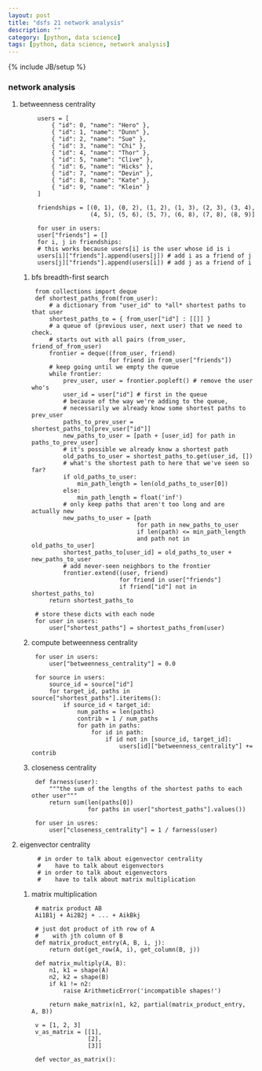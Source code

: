 ```yaml
---
layout: post
title: "dsfs 21 network analysis"
description: ""
category: [python, data science]
tags: [python, data science, network analysis]
---
```

{% include JB/setup %}


### network analysis

1. betweenness centrality

            users = [
                { "id": 0, "name": "Hero" },
                { "id": 1, "name": "Dunn" },
                { "id": 2, "name": "Sue" },
                { "id": 3, "name": "Chi" },
                { "id": 4, "name": "Thor" },
                { "id": 5, "name": "Clive" },
                { "id": 6, "name": "Hicks" },
                { "id": 7, "name": "Devin" },
                { "id": 8, "name": "Kate" },
                { "id": 9, "name": "Klein" }
            ]

            friendships = [(0, 1), (0, 2), (1, 2), (1, 3), (2, 3), (3, 4),
                           (4, 5), (5, 6), (5, 7), (6, 8), (7, 8), (8, 9)]

            for user in users:
            user["friends"] = []
            for i, j in friendships:
            # this works because users[i] is the user whose id is i
            users[i]["friends"].append(users[j]) # add i as a friend of j
            users[j]["friends"].append(users[i]) # add j as a friend of i

    1. bfs breadth-first search

            from collections import deque
            def shortest_paths_from(from_user):
                # a dictionary from "user_id" to *all* shortest paths to that user
                shortest_paths_to = { from_user["id"] : [[]] }
                # a queue of (previous user, next user) that we need to check.
                # starts out with all pairs (from_user, friend_of_from_user)
                frontier = deque((from_user, friend)
                                 for friend in from_user["friends"])
                # keep going until we empty the queue
                while frontier:
                    prev_user, user = frontier.popleft() # remove the user who's
                    user_id = user["id"] # first in the queue
                    # because of the way we're adding to the queue,
                    # necessarily we already know some shortest paths to prev_user
                    paths_to_prev_user = shortest_paths_to[prev_user["id"]]
                    new_paths_to_user = [path + [user_id] for path in paths_to_prev_user]
                    # it's possible we already know a shortest path
                    old_paths_to_user = shortest_paths_to.get(user_id, [])
                    # what's the shortest path to here that we've seen so far?
                    if old_paths_to_user:
                        min_path_length = len(old_paths_to_user[0])
                    else:
                        min_path_length = float('inf')
                    # only keep paths that aren't too long and are actually new
                    new_paths_to_user = [path
                                         for path in new_paths_to_user
                                         if len(path) <= min_path_length
                                         and path not in old_paths_to_user]
                    shortest_paths_to[user_id] = old_paths_to_user + new_paths_to_user
                    # add never-seen neighbors to the frontier
                    frontier.extend((user, friend)
                                    for friend in user["friends"]
                                    if friend["id"] not in shortest_paths_to)
                return shortest_paths_to

            # store these dicts with each node
            for user in users:
                user["shortest_paths"] = shortest_paths_from(user)

    1. compute betweenness centrality

            for user in users:
                user["betweenness_centrality"] = 0.0

            for source in users:
                source_id = source["id"]
                for target_id, paths in source["shortest_paths"].iteritems():
                    if source_id < target_id:
                        num_paths = len(paths)
                        contrib = 1 / num_paths
                        for path in paths:
                            for id in path:
                                if id not in [source_id, target_id]:
                                    users[id]["betweenness_centrality"] += contrib

    1. closeness centrality

            def farness(user):
                """the sum of the lengths of the shortest paths to each other user"""
                return sum(len(paths[0])
                           for paths in user["shortest_paths"].values())

            for user in usres:
                user["closeness_centrality"] = 1 / farness(user)

1. eigenvector centrality

            # in order to talk about eigenvector centrality
            #    have to talk about eigenvectors
            # in order to talk about eigenvectors
            #    have to talk about matrix multiplication

    1. matrix multiplication

            # matrix product AB
            Ai1B1j + Ai2B2j + ... + AikBkj

            # just dot product of ith row of A
            #    with jth column of B
            def matrix_product_entry(A, B, i, j):
                return dot(get_row(A, i), get_column(B, j))

            def matrix_multiply(A, B):
                n1, k1 = shape(A)
                n2, k2 = shape(B)
                if k1 != n2:
                    raise ArithmeticError('incompatible shapes!')

                return make_matrix(n1, k2, partial(matrix_product_entry, A, B))

            v = [1, 2, 3]
            v_as_matrix = [[1],
                           [2],
                           [3]]

            def vector_as_matrix():

